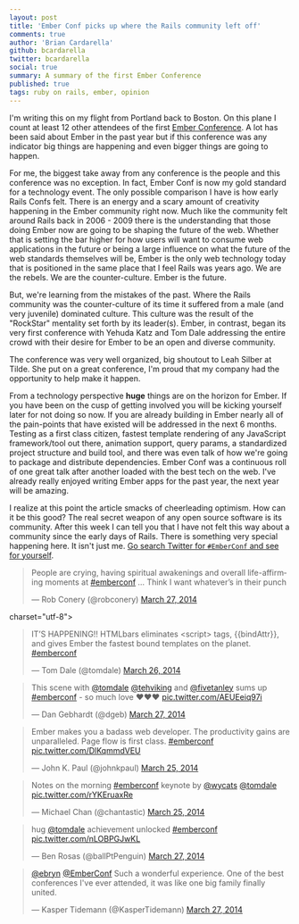 ```yaml
---
layout: post
title: 'Ember Conf picks up where the Rails community left off'
comments: true
author: 'Brian Cardarella'
github: bcardarella
twitter: bcardarella
social: true
summary: A summary of the first Ember Conference
published: true
tags: ruby on rails, ember, opinion
---
```


I'm writing this on my flight from Portland back to Boston. On this
plane I count at least 12 other attendees of the first [Ember Conference](http://emberconf.com).
A lot has been said about Ember in the past year but if this conference
was any indicator big things are happening and even bigger things are
going to happen.

For me, the biggest take away from any conference is the people and
this conference was no exception. In fact, Ember Conf is now my gold
standard for a technology event. The only possible comparison I have is
how early Rails Confs felt. There is an energy and a scary amount of
creativity happening in the Ember community right now. Much like the
community felt around Rails back in 2006 - 2009 there is the
understanding that those doing Ember now are going to be shaping the
future of the web. Whether that is setting the bar higher for how users
will want to consume web applications in the future or being a large
influence on what the future of the web standards themselves will be, Ember
is the only web technology today that is positioned in the same place
that I feel Rails was years ago. We are the rebels. We are the
counter-culture. Ember is the future.

But, we're learning from the mistakes of the past. Where the Rails
community was the counter-culture of its time it suffered from a male
(and very juvenile) dominated culture. This culture was the result of
the "RockStar" mentality set forth by its leader(s). Ember, in contrast,
began its very first conference with Yehuda Katz and Tom Dale addressing
the entire crowd with their desire for Ember to be an open and diverse
community.

The conference was very well organized, big shoutout to Leah Silber at Tilde. She
put on a great conference, I'm proud that my company had the opportunity
to help make it happen.

From a technology perspective **huge** things are on the horizon for
Ember. If you have been on the cusp of getting involved you will be
kicking yourself later for not doing so now. If you are already building
in Ember nearly all of the pain-points that have existed will be
addressed in the next 6 months. Testing as a first class citizen,
fastest template rendering of any JavaScript framework/tool out there,
animation support, query params, a standardized project structure and
build tool, and there was even talk of how we're going to package and
distribute dependencies. Ember Conf was a continuous roll of one great
talk after another loaded with the best tech on the web. I've already
really enjoyed writing Ember apps for the past year, the next year will
be amazing.

I realize at this point the article smacks of cheerleading optimism. How
can it be this good? The real secret weapon of any open source software
is its community. After this week I can tell you that I have not felt
this way about a community since the early days of Rails. There is
something very special happening here. It isn't just me. [Go search
Twitter for `#EmberConf` and see for
yourself](https://twitter.com/search?q=%23emberconf&src=tyah).

<script async src="//platform.twitter.com/widgets.js" charset="utf-8"></script>
<blockquote class="twitter-tweet" lang="en">
  <p>
    People are crying, having spiritual awakenings and overall life-affirming moments at 
    <a href="https://twitter.com/search?q=%23emberconf&amp;src=hash">#emberconf</a>
    … Think I want whatever’s in their punch
  </p>
  &mdash; Rob Conery
  (@robconery) <a href="https://twitter.com/robconery/statuses/449041727240695808">March 27, 2014</a>
</blockquote>
charset="utf-8"></script>

<blockquote class="twitter-tweet" lang="en">
  <p>
    IT’S HAPPENING!! HTMLbars eliminates &lt;script&gt; tags, {{bindAttr}}, and gives Ember the
    fastest bound templates on the planet.
  <a href="https://twitter.com/search?q=%23emberconf&amp;src=hash">#emberconf</a>
  </p>
  &mdash; Tom Dale (@tomdale) <a href="https://twitter.com/tomdale/statuses/448621833953083392">March 26, 2014</a>
</blockquote>

<blockquote class="twitter-tweet" lang="en">
  <p>
    This scene with 
    <a href="https://twitter.com/tomdale">@tomdale</a> 
    <a href="https://twitter.com/tehviking">@tehviking</a> and 
    <a href="https://twitter.com/fivetanley">@fivetanley</a> sums up 
    <a href="https://twitter.com/search?q=%23emberconf&amp;src=hash">#emberconf</a>
    - so much love ❤️❤️❤️ 
    <a href="http://t.co/AEUEeiq97i">pic.twitter.com/AEUEeiq97i</a>
  </p>
  &mdash; Dan Gebhardt (@dgeb)
  <a href="https://twitter.com/dgeb/statuses/449088566962814976">March 27, 2014</a>
</blockquote>

<blockquote class="twitter-tweet" lang="en">
  <p>
      Ember makes you a badass web developer. The productivity gains are unparalleled. Page flow is first class. 
    <a href="https://twitter.com/search?q=%23emberconf&amp;src=hash">#emberconf</a>
    <a href="http://t.co/DlKqmmdVEU">pic.twitter.com/DlKqmmdVEU</a>
  </p>
  &mdash; John K. Paul (@johnkpaul)
  <a href="https://twitter.com/johnkpaul/statuses/448510256097001472">March 25, 2014</a>
</blockquote>
<blockquote class="twitter-tweet" lang="en">
  <p>
    Notes on the morning <a href="https://twitter.com/search?q=%23emberconf&amp;src=hash">#emberconf</a>
    keynote by 
    <a href="https://twitter.com/wycats">@wycats</a>
    <a href="https://twitter.com/tomdale">@tomdale</a> 
    <a href="http://t.co/rYKEruaxRe">pic.twitter.com/rYKEruaxRe</a>
  </p>
  &mdash; Michael Chan (@chantastic) 
  <a href="https://twitter.com/chantastic/statuses/448517744900976641">March 25, 2014</a>
</blockquote>
<blockquote class="twitter-tweet" lang="en">
  <p>
    hug <a href="https://twitter.com/tomdale">@tomdale</a> achievement unlocked 
    <a href="https://twitter.com/search?q=%23emberconf&amp;src=hash">#emberconf</a>
    <a href="http://t.co/nLOBPGJwKL">pic.twitter.com/nLOBPGJwKL</a>
  </p>
  &mdash; Ben Rosas (@ballPtPenguin) 
  <a href="https://twitter.com/ballPtPenguin/statuses/449000521211203586">March 27, 2014</a>
</blockquote>
<blockquote class="twitter-tweet" lang="en">
  <p>
  <a href="https://twitter.com/ebryn">@ebryn</a> 
  <a href="https://twitter.com/EmberConf">@EmberConf</a> 
  Such a wonderful experience. One of the best conferences I&#39;ve ever attended, it was
  like one big family finally united.
  </p>
  &mdash; Kasper Tidemann (@KasperTidemann) 
  <a href="https://twitter.com/KasperTidemann/statuses/449044965855723520">March 27, 2014</a>
</blockquote>
